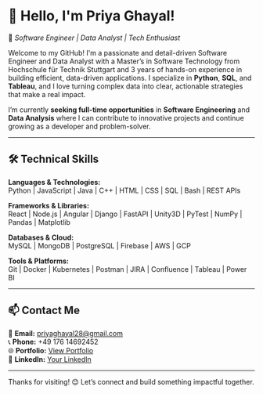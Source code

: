 # 👋 Hello, I'm Priya Ghayal!

🚀 *Software Engineer | Data Analyst | Tech Enthusiast*

Welcome to my GitHub! I'm a passionate and detail-driven Software Engineer and Data Analyst with a Master’s in Software Technology from Hochschule für Technik Stuttgart and 3 years of hands-on experience in building efficient, data-driven applications. I specialize in **Python**, **SQL**, and **Tableau**, and I love turning complex data into clear, actionable strategies that make a real impact.

I’m currently **seeking full-time opportunities** in **Software Engineering** and **Data Analysis** where I can contribute to innovative projects and continue growing as a developer and problem-solver.

---

## 🛠️ Technical Skills

**Languages & Technologies:**  
Python | JavaScript | Java | C++ | HTML | CSS | SQL | Bash | REST APIs

**Frameworks & Libraries:**  
React | Node.js | Angular | Django | FastAPI | Unity3D | PyTest | NumPy | Pandas | Matplotlib

**Databases & Cloud:**  
MySQL | MongoDB | PostgreSQL | Firebase | AWS | GCP

**Tools & Platforms:**  
Git | Docker | Kubernetes | Postman | JIRA | Confluence | Tableau | Power BI

---

## 📫 Contact Me

📧 **Email:** priyaghayal28@gmail.com  
📞 **Phone:** +49 176 14692452  
🌐 **Portfolio:** [View Portfolio](#)  
💼 **LinkedIn:** [Your LinkedIn](#)

---

Thanks for visiting! 😊 Let’s connect and build something impactful together.
